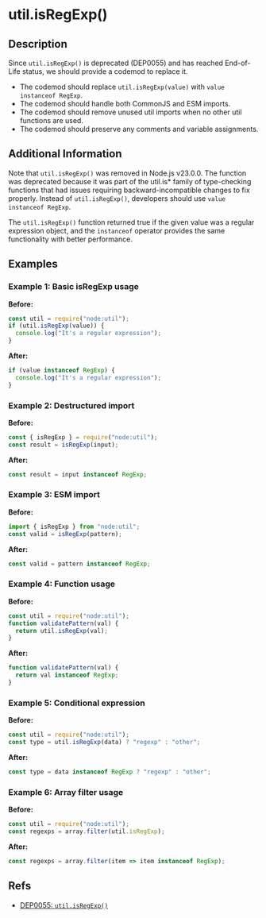 # util.isRegExp()

## Description

Since `util.isRegExp()` is deprecated (DEP0055) and has reached End-of-Life status, we should provide a codemod to replace it.

- The codemod should replace `util.isRegExp(value)` with `value instanceof RegExp`.
- The codemod should handle both CommonJS and ESM imports.
- The codemod should remove unused util imports when no other util functions are used.
- The codemod should preserve any comments and variable assignments.

## Additional Information

Note that `util.isRegExp()` was removed in Node.js v23.0.0. The function was deprecated because it was part of the util.is* family of type-checking functions that had issues requiring backward-incompatible changes to fix properly. Instead of `util.isRegExp()`, developers should use `value instanceof RegExp`.

The `util.isRegExp()` function returned true if the given value was a regular expression object, and the `instanceof` operator provides the same functionality with better performance.

## Examples

### Example 1: Basic isRegExp usage

**Before:**

```js
const util = require("node:util");
if (util.isRegExp(value)) {
  console.log("It's a regular expression");
}
```

**After:**

```js
if (value instanceof RegExp) {
  console.log("It's a regular expression");
}
```

### Example 2: Destructured import

**Before:**

```js
const { isRegExp } = require("node:util");
const result = isRegExp(input);
```

**After:**

```js
const result = input instanceof RegExp;
```

### Example 3: ESM import

**Before:**

```js
import { isRegExp } from "node:util";
const valid = isRegExp(pattern);
```

**After:**

```js
const valid = pattern instanceof RegExp;
```

### Example 4: Function usage

**Before:**

```js
const util = require("node:util");
function validatePattern(val) {
  return util.isRegExp(val);
}
```

**After:**

```js
function validatePattern(val) {
  return val instanceof RegExp;
}
```

### Example 5: Conditional expression

**Before:**

```js
const util = require("node:util");
const type = util.isRegExp(data) ? "regexp" : "other";
```

**After:**

```js
const type = data instanceof RegExp ? "regexp" : "other";
```

### Example 6: Array filter usage

**Before:**

```js
const util = require("node:util");
const regexps = array.filter(util.isRegExp);
```

**After:**

```js
const regexps = array.filter(item => item instanceof RegExp);
```

## Refs

- [DEP0055: `util.isRegExp()`](https://nodejs.org/api/deprecations.html#dep0055)